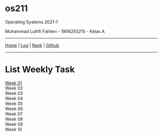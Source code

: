 # os211
Operating Systems 2021-1

Muhammad Luthfi Fahlevi - 1906293215 - Kelas A

---

[Home](https://luthfifahlevi.github.io/os211/ "Home Page") | [Log](https://luthfifahlevi.github.io/os211/TXT/mylog.txt) | [Rank](https://luthfifahlevi.github.io/os211/TXT/myrank.txt) | [Github](https://github.com/luthfifahlevi/os211/)

---

# List Weekly Task
[Week 01](https://luthfifahlevi.github.io/os211/W01) <br>
Week 02 <br>
Week 03 <br>
Week 04 <br>
Week 05 <br>
Week 06 <br>
Week 07 <br>
Week 08 <br>
Week 09 <br>
Week 10 <br>
